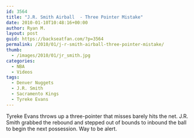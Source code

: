 ```yaml
---
id: 3564
title: "J.R. Smith Airball  - Three Pointer Mistake"
date: 2010-01-10T10:48:16+00:00
author: Ryan M.
layout: post
guid: https://backseatfan.com/?p=3564
permalink: /2010/01/j-r-smith-airball-three-pointer-mistake/
thumb:
  - /images/2010/01/jr_smith.jpg
categories:
  - NBA
  - Videos
tags:
  - Denver Nuggets
  - J.R. Smith
  - Sacramento Kings
  - Tyreke Evans
---
```


<div class="entry">
  <p>
  </p>

  <p>
    Tyreke Evans throws up a three-pointer that misses barely hits the net. J.R. Smith grabbed the rebound and stepped out of bounds to inbound the ball to begin the next possession. Way to be alert.
  </p>
</div>

